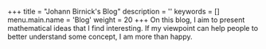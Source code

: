 +++
title = "Johann Birnick's Blog"
description = ''
keywords = []
menu.main.name = 'Blog'
weight = 20
+++
On this blog, I aim to present mathematical ideas that I find interesting.
If my viewpoint can help people to better understand some concept, I am more than happy.
